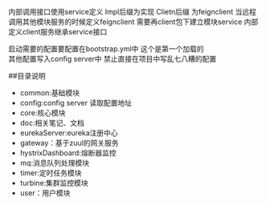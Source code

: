 内部调用接口使用service定义  Impl后缀为实现 Clietn后缀 为feignclient 
当远程调用其他模块服务的时候定义feignclient 需要再client包下建立模块service  内部定义client服务继承service接口

启动需要的配置要配置在bootstrap.yml中 这个是第一个加载的    
其他配置写入config server中 禁止直接在项目中写乱七八糟的配置


##目录说明
* common:基础模块 
* config:config server 读取配置地址
* core:核心模块  
* doc:相关笔记、文档
* eurekaServer:eureka注册中心
* gateway：基于zuul的网关服务
* hystrixDashboard:熔断器监控
* mq:消息队列处理模块
* timer:定时任务模块
* turbine:集群监控模块
* user：用户模块 
